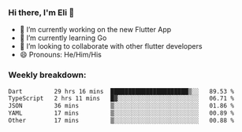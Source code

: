 ### Hi there, I'm Eli 👋
- 🔭 I’m currently working on the new Flutter App
- 🌱 I’m currently learning Go
- 🦄 I’m looking to collaborate with other flutter developers
- 😄 Pronouns: He/Him/His

### Weekly breakdown:
<!--START_SECTION:waka-->

```txt
Dart         29 hrs 16 mins  ██████████████████████▒░░   89.53 %
TypeScript   2 hrs 11 mins   █▓░░░░░░░░░░░░░░░░░░░░░░░   06.71 %
JSON         36 mins         ▒░░░░░░░░░░░░░░░░░░░░░░░░   01.86 %
YAML         17 mins         ▒░░░░░░░░░░░░░░░░░░░░░░░░   00.89 %
Other        17 mins         ▒░░░░░░░░░░░░░░░░░░░░░░░░   00.88 %
```

<!--END_SECTION:waka-->
